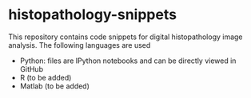 # histopathology-snippets
This repository contains code snippets for digital histopathology image analysis. The following languages are used

* Python: files are IPython notebooks and can be directly viewed in GitHub
* R (to be added)
* Matlab (to be added)